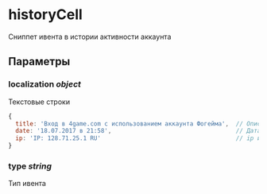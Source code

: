 # historyCell

Сниппет ивента в истории активности аккаунта

## Параметры

### localization *object*

Текстовые строки

```javascript
{
  title: 'Вход в 4game.com с использованием аккаунта Фогейма',  // Описание ивента
  date: '18.07.2017 в 21:58',                                   // Дата и время ивента
  ip: 'IP: 128.71.25.1 RU'                                      // ip ивента
}
```

### type *string*

Тип ивента
